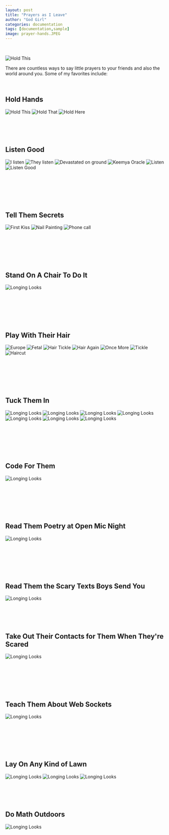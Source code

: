```yaml
---
layout: post
title: "Prayers as I Leave"
author: "God Girl"
categories: documentation
tags: [documentation,sample]
image: prayer-hands.JPEG
---
```

<br/>

![Hold This](https://raw.githubusercontent.com/sophieggee/fkagrace/gh-pages/assets/img/leave-them-better.jpg "Leave Them Better")

There are countless ways to say little prayers to your friends and also the world around you. Some of my favorites include:


<br/> 

## Hold Hands
![Hold This](https://raw.githubusercontent.com/sophieggee/fkagrace/gh-pages/assets/img/hold-hands.jpeg "Hold This")
![Hold That](https://raw.githubusercontent.com/sophieggee/fkagrace/gh-pages/assets/img/wedding-soon.jpeg "Hold That")
![Hold Here](https://raw.githubusercontent.com/sophieggee/fkagrace/gh-pages/assets/img/tuck-in.jpeg "Hold That")
<br/> 
<br/> 
<br/> 
<br/> 
<br/> 
  


## Listen Good
![I listen](https://raw.githubusercontent.com/sophieggee/fkagrace/gh-pages/assets/img/attentive.JPG "I listen")
![They listen](https://raw.githubusercontent.com/sophieggee/fkagrace/gh-pages/assets/img/contemplation-and-consideration.jpeg "They listen")
![Devastated on ground](https://raw.githubusercontent.com/sophieggee/fkagrace/gh-pages/assets/img/devastation.jpeg "Devastated on ground")
![Keemya Oracle](https://raw.githubusercontent.com/sophieggee/fkagrace/gh-pages/assets/img/enthusiastic.jpeg "Keemya Oracle")
![Listen](https://raw.githubusercontent.com/sophieggee/fkagrace/gh-pages/assets/img/listen.JPG "Listen")
![Listen Good](https://raw.githubusercontent.com/sophieggee/fkagrace/gh-pages/assets/img/frightful-recounting.jpeg "Listen Good")

<br/> 
<br/> 
<br/> 
<br/> 
<br/> 


## Tell Them Secrets
![First Kiss](https://raw.githubusercontent.com/sophieggee/fkagrace/gh-pages/assets/img/first-kiss.jpeg "First Kiss")
![Nail Painting](https://raw.githubusercontent.com/sophieggee/fkagrace/gh-pages/assets/img/nail-painting.jpg "Nail Painting")
![Phone call](https://raw.githubusercontent.com/sophieggee/fkagrace/gh-pages/assets/img/phone-call.jpg "Phone call")

<br/> 
<br/> 
<br/> 
<br/> 
<br/> 

## Stand On A Chair To Do It
![Longing Looks](https://raw.githubusercontent.com/sophieggee/fkagrace/gh-pages/assets/img/gift-giving.JPG "Longing Looks")

<br/> 
<br/> 
<br/> 
<br/> 
<br/> 



## Play With Their Hair
![Europe](https://raw.githubusercontent.com/sophieggee/fkagrace/gh-pages/assets/img/european-bench-lay.JPG "Europe")
![Fetal](https://raw.githubusercontent.com/sophieggee/fkagrace/gh-pages/assets/img/fetal-position.jpeg "Fetal")
![Hair Tickle](https://raw.githubusercontent.com/sophieggee/fkagrace/gh-pages/assets/img/hair-tickle.JPG "Hair Tickle")
![Hair Again](https://raw.githubusercontent.com/sophieggee/fkagrace/gh-pages/assets/img/hair-tickler-again.jpeg "Hair Again")
![Once More](https://raw.githubusercontent.com/sophieggee/fkagrace/gh-pages/assets/img/hair-tickler-once-more.jpeg "Once More")
![Tickle](https://raw.githubusercontent.com/sophieggee/fkagrace/gh-pages/assets/img/hair-tickler.jpeg "Tickle")
![Haircut](https://raw.githubusercontent.com/sophieggee/fkagrace/gh-pages/assets/img/haircut.jpeg "Haircut")

<br/> 
<br/> 
<br/> 
<br/> 
<br/> 



## Tuck Them In
![Longing Looks](https://raw.githubusercontent.com/sophieggee/fkagrace/gh-pages/assets/img/longing-gaze.jpeg "Longing Looks")
![Longing Looks](https://raw.githubusercontent.com/sophieggee/fkagrace/gh-pages/assets/img/tuck-in-blanket.jpg "Longing Looks")
![Longing Looks](https://raw.githubusercontent.com/sophieggee/fkagrace/gh-pages/assets/img/tuck-me-in.jpeg "Longing Looks")
![Longing Looks](https://raw.githubusercontent.com/sophieggee/fkagrace/gh-pages/assets/img/tuck-them-in.jpeg "Longing Looks")
![Longing Looks](https://raw.githubusercontent.com/sophieggee/fkagrace/gh-pages/assets/img/tucking-into-scary-bed.jpeg "Longing Looks")
![Longing Looks](https://raw.githubusercontent.com/sophieggee/fkagrace/gh-pages/assets/img/little-women.jpeg "Longing Looks")
![Longing Looks](https://raw.githubusercontent.com/sophieggee/fkagrace/gh-pages/assets/img/spooning.jpeg "Longing Looks")

<br/> 
<br/> 
<br/> 
<br/> 
<br/> 


## Code For Them
![Longing Looks](https://raw.githubusercontent.com/sophieggee/fkagrace/gh-pages/assets/img/coding-during-lunch.jpeg "Longing Looks")


<br/> 
<br/> 
<br/>
<br/> 
<br/>  

## Read Them Poetry at Open Mic Night
![Longing Looks](https://raw.githubusercontent.com/sophieggee/fkagrace/gh-pages/assets/img/poem.jpeg "Longing Looks")

<br/> 
<br/> 
<br/> 
<br/> 
<br/> 


## Read Them the Scary Texts Boys Send You
![Longing Looks](https://raw.githubusercontent.com/sophieggee/fkagrace/gh-pages/assets/img/reciting-text-from-boy.jpg "Longing Looks")
<br/> 
<br/> 
<br/> 
<br/> 
<br/> 



## Take Out Their Contacts for Them When They're Scared
![Longing Looks](https://raw.githubusercontent.com/sophieggee/fkagrace/gh-pages/assets/img/crippling-fear-of-touching-ones-own-eyes.jpeg "Longing Looks")

<br/> 
<br/> 
<br/> 
<br/> 
<br/> 

## Teach Them About Web Sockets
![Longing Looks](https://raw.githubusercontent.com/sophieggee/fkagrace/gh-pages/assets/img/web-socket.jpeg "Longing Looks")

<br/> 
<br/> 
<br/> 
<br/> 
<br/> 


## Lay On Any Kind of Lawn
![Longing Looks](https://raw.githubusercontent.com/sophieggee/fkagrace/gh-pages/assets/img/lawn-gab.JPG "Longing Looks")
![Longing Looks](https://raw.githubusercontent.com/sophieggee/fkagrace/gh-pages/assets/img/lawn-time.JPG "Longing Looks")
![Longing Looks](https://raw.githubusercontent.com/sophieggee/fkagrace/gh-pages/assets/img/library-break.jpeg "Longing Looks")
<br/> 
<br/> 
<br/> 
<br/> 
<br/> 


## Do Math Outdoors
![Longing Looks](https://raw.githubusercontent.com/sophieggee/fkagrace/gh-pages/assets/img/math-prayer.jpeg "Longing Looks")